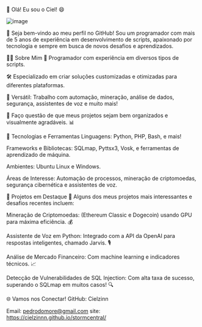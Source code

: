 👋 Olá! Eu sou o Ciel! 😄

![image](https://github.com/user-attachments/assets/68a848f3-ef1d-4c3c-a152-abb16aff6798)



🎉 Seja bem-vindo ao meu perfil no GitHub! Sou um programador com mais de 5 anos de experiência em desenvolvimento de scripts, apaixonado por tecnologia e sempre em busca de novos desafios e aprendizados.

🧑‍💻 Sobre Mim 💼 Programador com experiência em diversos tipos de scripts.

🛠️ Especializado em criar soluções customizadas e otimizadas para diferentes plataformas.

🧩 Versátil: Trabalho com automação, mineração, análise de dados, segurança, assistentes de voz e muito mais!

🎨 Faço questão de que meus projetos sejam bem organizados e visualmente agradáveis. 📊

🚀 Tecnologias e Ferramentas Linguagens: Python, PHP, Bash, e mais!

Frameworks e Bibliotecas: SQLmap, Pyttsx3, Vosk, e ferramentas de aprendizado de máquina.

Ambientes: Ubuntu Linux e Windows.

Áreas de Interesse: Automação de processos, mineração de criptomoedas, segurança cibernética e assistentes de voz.

📂 Projetos em Destaque 🌟 Alguns dos meus projetos mais interessantes e desafios recentes incluem:

Mineração de Criptomoedas: (Ethereum Classic e Dogecoin) usando GPU para máxima eficiência. 💰

Assistente de Voz em Python: Integrado com a API da OpenAI para respostas inteligentes, chamado Jarvis. 🎙️

Análise de Mercado Financeiro: Com machine learning e indicadores técnicos. 📈

Detecção de Vulnerabilidades de SQL Injection: Com alta taxa de sucesso, superando o SQLmap em muitos casos! 🔍

🌐 Vamos nos Conectar! GitHub: Cielzinn

Email: pedrodomore@gmail.com
site: https://cielzinnn.github.io/stormcentral/
